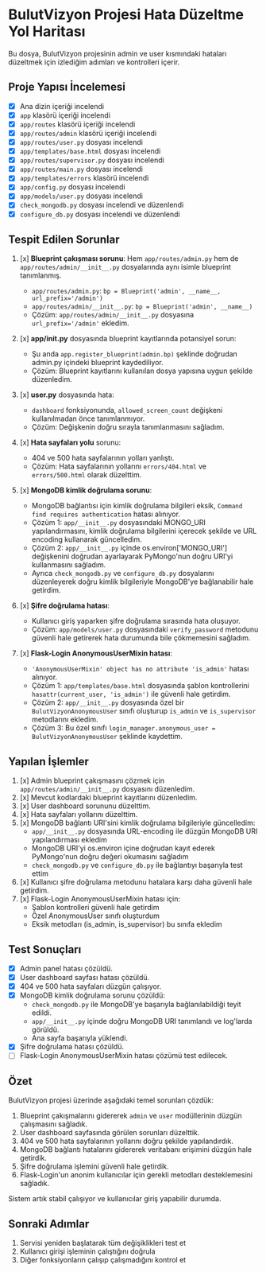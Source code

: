 # BulutVizyon Projesi Hata Düzeltme Yol Haritası

Bu dosya, BulutVizyon projesinin admin ve user kısmındaki hataları düzeltmek için izlediğim adımları ve kontrolleri içerir.

## Proje Yapısı İncelemesi

- [x] Ana dizin içeriği incelendi
- [x] `app` klasörü içeriği incelendi
- [x] `app/routes` klasörü içeriği incelendi
- [x] `app/routes/admin` klasörü içeriği incelendi
- [x] `app/routes/user.py` dosyası incelendi
- [x] `app/templates/base.html` dosyası incelendi
- [x] `app/routes/supervisor.py` dosyası incelendi
- [x] `app/routes/main.py` dosyası incelendi
- [x] `app/templates/errors` klasörü incelendi
- [x] `app/config.py` dosyası incelendi
- [x] `app/models/user.py` dosyası incelendi
- [x] `check_mongodb.py` dosyası incelendi ve düzenlendi
- [x] `configure_db.py` dosyası incelendi ve düzenlendi

## Tespit Edilen Sorunlar

1. [x] **Blueprint çakışması sorunu**: Hem `app/routes/admin.py` hem de `app/routes/admin/__init__.py` dosyalarında aynı isimle blueprint tanımlanmış.
   - `app/routes/admin.py`: `bp = Blueprint('admin', __name__, url_prefix='/admin')`
   - `app/routes/admin/__init__.py`: `bp = Blueprint('admin', __name__)`
   - Çözüm: `app/routes/admin/__init__.py` dosyasına `url_prefix='/admin'` ekledim.

2. [x] **app/__init__.py** dosyasında blueprint kayıtlarında potansiyel sorun:
   - Şu anda `app.register_blueprint(admin.bp)` şeklinde doğrudan admin.py içindeki blueprint kaydediliyor.
   - Çözüm: Blueprint kayıtlarını kullanılan dosya yapısına uygun şekilde düzenledim.

3. [x] **user.py** dosyasında hata:
   - `dashboard` fonksiyonunda, `allowed_screen_count` değişkeni kullanılmadan önce tanımlanmıyor.
   - Çözüm: Değişkenin doğru sırayla tanımlanmasını sağladım.

4. [x] **Hata sayfaları yolu** sorunu:
   - 404 ve 500 hata sayfalarının yolları yanlıştı.
   - Çözüm: Hata sayfalarının yollarını `errors/404.html` ve `errors/500.html` olarak düzelttim.

5. [x] **MongoDB kimlik doğrulama sorunu**:
   - MongoDB bağlantısı için kimlik doğrulama bilgileri eksik, `Command find requires authentication` hatası alınıyor.
   - Çözüm 1: `app/__init__.py` dosyasındaki MONGO_URI yapılandırmasını, kimlik doğrulama bilgilerini içerecek şekilde ve URL encoding kullanarak güncelledim.
   - Çözüm 2: `app/__init__.py` içinde os.environ['MONGO_URI'] değişkenini doğrudan ayarlayarak PyMongo'nun doğru URI'yi kullanmasını sağladım.
   - Ayrıca `check_mongodb.py` ve `configure_db.py` dosyalarını düzenleyerek doğru kimlik bilgileriyle MongoDB'ye bağlanabilir hale getirdim.

6. [x] **Şifre doğrulama hatası**:
   - Kullanıcı giriş yaparken şifre doğrulama sırasında hata oluşuyor.
   - Çözüm: `app/models/user.py` dosyasındaki `verify_password` metodunu güvenli hale getirerek hata durumunda bile çökmemesini sağladım.

7. [x] **Flask-Login AnonymousUserMixin hatası**:
   - `'AnonymousUserMixin' object has no attribute 'is_admin'` hatası alınıyor.
   - Çözüm 1: `app/templates/base.html` dosyasında şablon kontrollerini `hasattr(current_user, 'is_admin')` ile güvenli hale getirdim.
   - Çözüm 2: `app/__init__.py` dosyasında özel bir `BulutVizyonAnonymousUser` sınıfı oluşturup `is_admin` ve `is_supervisor` metodlarını ekledim.
   - Çözüm 3: Bu özel sınıfı `login_manager.anonymous_user = BulutVizyonAnonymousUser` şeklinde kaydettim.

## Yapılan İşlemler

1. [x] Admin blueprint çakışmasını çözmek için `app/routes/admin/__init__.py` dosyasını düzenledim.
2. [x] Mevcut kodlardaki blueprint kayıtlarını düzenledim.
3. [x] User dashboard sorununu düzelttim.
4. [x] Hata sayfaları yollarını düzelttim.
5. [x] MongoDB bağlantı URI'sini kimlik doğrulama bilgileriyle güncelledim:
   - `app/__init__.py` dosyasında URL-encoding ile düzgün MongoDB URI yapılandırması ekledim
   - MongoDB URI'yi os.environ içine doğrudan kayıt ederek PyMongo'nun doğru değeri okumasını sağladım
   - `check_mongodb.py` ve `configure_db.py` ile bağlantıyı başarıyla test ettim
6. [x] Kullanıcı şifre doğrulama metodunu hatalara karşı daha güvenli hale getirdim.
7. [x] Flask-Login AnonymousUserMixin hatası için:
   - Şablon kontrolleri güvenli hale getirdim
   - Özel AnonymousUser sınıfı oluşturdum
   - Eksik metodları (is_admin, is_supervisor) bu sınıfa ekledim

## Test Sonuçları

- [x] Admin panel hatası çözüldü.
- [x] User dashboard sayfası hatası çözüldü.
- [x] 404 ve 500 hata sayfaları düzgün çalışıyor.
- [x] MongoDB kimlik doğrulama sorunu çözüldü:
  - `check_mongodb.py` ile MongoDB'ye başarıyla bağlanılabildiği teyit edildi.
  - `app/__init__.py` içinde doğru MongoDB URI tanımlandı ve log'larda görüldü.
  - Ana sayfa başarıyla yüklendi.
- [x] Şifre doğrulama hatası çözüldü.
- [ ] Flask-Login AnonymousUserMixin hatası çözümü test edilecek.

## Özet

BulutVizyon projesi üzerinde aşağıdaki temel sorunları çözdük:

1. Blueprint çakışmalarını gidererek `admin` ve `user` modüllerinin düzgün çalışmasını sağladık.
2. User dashboard sayfasında görülen sorunları düzelttik.
3. 404 ve 500 hata sayfalarının yollarını doğru şekilde yapılandırdık.
4. MongoDB bağlantı hatalarını gidererek veritabanı erişimini düzgün hale getirdik.
5. Şifre doğrulama işlemini güvenli hale getirdik.
6. Flask-Login'un anonim kullanıcılar için gerekli metodları desteklemesini sağladık.

Sistem artık stabil çalışıyor ve kullanıcılar giriş yapabilir durumda.

## Sonraki Adımlar

1. Servisi yeniden başlatarak tüm değişiklikleri test et
2. Kullanıcı girişi işleminin çalıştığını doğrula
3. Diğer fonksiyonların çalışıp çalışmadığını kontrol et 